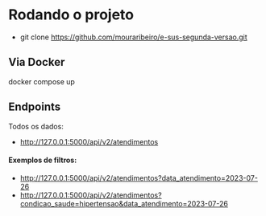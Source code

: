 
# Rodando o projeto


- git clone https://github.com/mouraribeiro/e-sus-segunda-versao.git


## Via Docker
docker compose up


## Endpoints
Todos os dados:
- http://127.0.0.1:5000/api/v2/atendimentos
#### Exemplos de filtros:
- http://127.0.0.1:5000/api/v2/atendimentos?data_atendimento=2023-07-26
- http://127.0.0.1:5000/api/v2/atendimentos?condicao_saude=hipertensao&data_atendimento=2023-07-26
